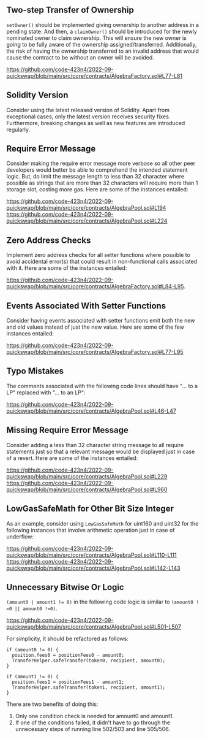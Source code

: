 ## Two-step Transfer of Ownership
`setOwner()` should be implemented giving ownership to another address in a pending state. And then, a `claimOwner()` should be introduced for the newly nominated owner to claim ownership. This will ensure the new owner is going to be fully aware of the ownership assigned/transferred. Additionally, the risk of having the ownership transferred to an invalid address that would cause the contract to be without an owner will be avoided.

https://github.com/code-423n4/2022-09-quickswap/blob/main/src/core/contracts/AlgebraFactory.sol#L77-L81

## Solidity Version
Consider using the latest released version of Solidity. Apart from exceptional cases, only the latest version receives security fixes. Furthermore, breaking changes as well as new features are introduced regularly.

## Require Error Message
Consider making the require error message more verbose so all other peer developers would better be able to comprehend the intended statement logic. But, do limit the message length to less than 32 character where possible as strings that are more than 32 characters will require more than 1 storage slot, costing more gas. Here are some of the instances entailed:

https://github.com/code-423n4/2022-09-quickswap/blob/main/src/core/contracts/AlgebraPool.sol#L194
https://github.com/code-423n4/2022-09-quickswap/blob/main/src/core/contracts/AlgebraPool.sol#L224

## Zero Address Checks
Implement zero address checks for all setter functions where possible to avoid accidental error(s) that could result in non-functional calls associated with it. Here are some of the instances entailed:

https://github.com/code-423n4/2022-09-quickswap/blob/main/src/core/contracts/AlgebraFactory.sol#L84-L95.

## Events Associated With Setter Functions
Consider having events associated with setter functions emit both the new and old values instead of just the new value. Here are some of the few instances entailed:

https://github.com/code-423n4/2022-09-quickswap/blob/main/src/core/contracts/AlgebraFactory.sol#L77-L95

## Typo Mistakes
The comments associated with the following code lines should have "... to a LP" replaced with "... to an LP":

https://github.com/code-423n4/2022-09-quickswap/blob/main/src/core/contracts/AlgebraPool.sol#L46-L47

## Missing Require Error Message
Consider adding a less than 32 character string message to all require statements just so that a relevant message would be displayed just in case of a revert. Here are some of the instances entailed:

https://github.com/code-423n4/2022-09-quickswap/blob/main/src/core/contracts/AlgebraPool.sol#L229
https://github.com/code-423n4/2022-09-quickswap/blob/main/src/core/contracts/AlgebraPool.sol#L960

## LowGasSafeMath for Other Bit Size Integer
As an example, consider using `LowGasSafeMath` for uint160 and uint32 for the following instances that involve arithmetic operation just in case of underflow:

https://github.com/code-423n4/2022-09-quickswap/blob/main/src/core/contracts/AlgebraPool.sol#L110-L111
https://github.com/code-423n4/2022-09-quickswap/blob/main/src/core/contracts/AlgebraPool.sol#L142-L143

## Unnecessary Bitwise Or Logic
`(amount0 | amount1 != 0)` in the following code logic is similar to `(amount0 ! =0 || amount0 !=0)`.

https://github.com/code-423n4/2022-09-quickswap/blob/main/src/core/contracts/AlgebraPool.sol#L501-L507

For simplicity, it should be refactored as follows:

```
if (amount0 != 0) {
  position.fees0 = positionFees0 - amount0;
  TransferHelper.safeTransfer(token0, recipient, amount0);
}

if (amount1 != 0) {
  position.fees1 = positionFees1 - amount1;
  TransferHelper.safeTransfer(token1, recipient, amount1);
}
``` 
There are two benefits of doing this:
1. Only one condition check is needed for amount0 and amount1.
2. If one of the conditions failed, it didn't have to go through the unnecessary steps of running line 502/503 and line 505/506.